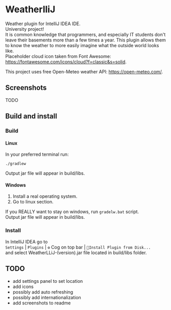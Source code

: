 # WeatherlliJ

Weather plugin for IntelliJ IDEA IDE.  
University project!  
It is common knowledge that programmers, and especially IT students don't leave their basements more than a few times a
year.
This plugin allows them to know the weather to more easily imagine what the outside world looks like.  
Placeholder cloud icon taken from Font Awesome: https://fontawesome.com/icons/cloud?f=classic&s=solid.

This project uses free Open-Meteo weather API: https://open-meteo.com/.

## Screenshots

TODO

## Build and install

### Build

#### Linux

In your preferred terminal run:

```console
./gradlew
```

Output jar file will appear in build/libs.

#### Windows

1) Install a real operating system.
2) Go to linux section.

If you REALLY want to stay on windows, run `gradelw.bat` script.  
Output jar file will appear in build/libs.

### Install

In IntelliJ IDEA go to  
`Settings` | `Plugins` | `⚙` Cog on top bar | `🔌Install Plugin from Disk...`  
and select WeatherLLiJ-(version).jar file located in build/libs folder.

## TODO

- add settings panel to set location
- add icons
- possibly add auto refreshing
- possibly add internationalization
- add screenshots to readme

